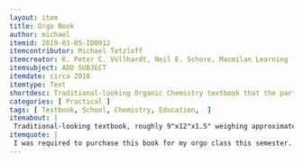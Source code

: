 ```yaml
---
layout: item
title: Orgo Book
author: michael
itemid: 2019-03-05-ID0012
itemcontributor: Michael Tetzloff
itemcreator: K. Peter C. Vollhardt, Neil E. Schore, Macmilan Learning (Publisher)
itemsubject: ADD SUBJECT
itemdate: circa 2018
itemtype: Text
shortdesc: Traditional-looking Organic Chemistry textbook that the participant spends more time with than actual people. LESS AMBIGUOUS PHRASING  MOVE THE LATTER PART TO THE DESCRIPTION  ADD DIMENSIONS ETC
categories: [ Practical ]
tags: [ Textbook, School, Chemistry, Education,  ]
itemabout: |
 Traditional-looking textbook, roughly 9"x12"x1.5" weighing approximately 2lb with a frog on the cover. INSTEAD OF "TRADITIONAL LOOKING" I WOULD SAY STANDARD OR LESS AMBIGUOUS PHRASING
itemquote: |
 I was required to purchase this book for my orgo class this semester. I initially had a couple of extraordinarily crappy PDFs that frustrated me enough to warrant the price tag for the physical textbook, but now that I have a text book, everything makes soooo much more sense. PERHAPS CLEAN UP SOME OF THE SLANG
---
```

